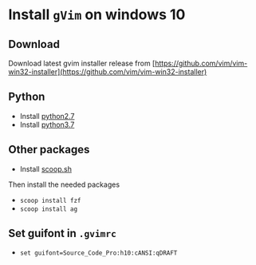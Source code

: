 # Install `gVim` on windows 10

## Download 

Download latest gvim installer release from [https://github.com/vim/vim-win32-installer](https://github.com/vim/vim-win32-installer)

## Python

* Install [python2.7](https://www.python.org/downloads/)
* Install [python3.7](https://www.python.org/downloads/)

## Other packages 

* Install [scoop.sh](https://scoop.sh/)

Then install the needed packages

* `scoop install fzf`
* `scoop install ag`

## Set guifont in `.gvimrc`

* `set guifont=Source_Code_Pro:h10:cANSI:qDRAFT`
